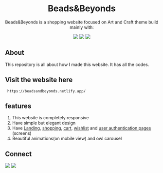 <div align="center">

# Beads&Beyonds 

Beads&Beyonds is a shopping website focused on Art and Craft theme build mainly with:



![](https://img.shields.io/badge/HTML5-E34F26?style=for-the-badge&logo=html5&logoColor=white)
![](https://img.shields.io/badge/CSS3-1572B6?style=for-the-badge&logo=css3&logoColor=white)
![](https://img.shields.io/badge/JavaScript-F7DF1E?style=for-the-badge&logo=javascript&logoColor=black)

</div>

## About

This repository is all about how I made this website. It has all the codes.

## Visit the website here

``` https://beadsandbeyonds.netlify.app/```

## features

1. This website is completely responsive
1. Have simple but elegant design
1. Have [Landing](https://beadsandbeyonds.netlify.app/), [shopping](https://beadsandbeyonds.netlify.app/shop.html), [cart](https://beadsandbeyonds.netlify.app/cart.html),
[wishlist](https://beadsandbeyonds.netlify.app/wishlist.html) and [user authentication pages](https://beadsandbeyonds.netlify.app/login.html) (screens)
1. Beautiful animations(on mobile view) and owl carousel


## Connect

<a href="https://twitter.com/Kajal3310"><img src="https://img.shields.io/badge/Twitter-1DA1F2?style=for-the-badge&logo=twitter&logoColor=white"/></a>
<a href="https://www.linkedin.com/in/kajal-kumari-52bab41aa/"><img src="https://img.shields.io/badge/LinkedIn-0077B5?style=for-the-badge&logo=linkedin&logoColor=white"/></a>
